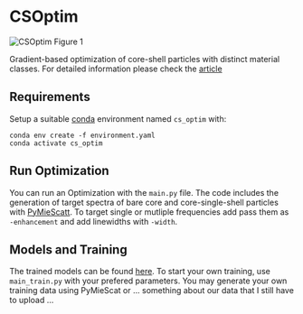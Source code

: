 # CSOptim

![CSOptim Figure 1](https://git.scc.kit.edu/ir5978/cs_optimization/-/blob/main/figures/test_sphere_model.png)

Gradient-based optimization of core-shell particles with distinct material classes. For detailed information please check the [article]()


## Requirements

Setup a suitable [conda](https://docs.conda.io/en/latest/) environment named `cs_optim` with:

```
conda env create -f environment.yaml
conda activate cs_optim
```

## Run Optimization

You can run an Optimization with the `main.py` file. The code includes the generation of target spectra of bare core and core-single-shell particles with [PyMieScatt](https://pymiescatt.readthedocs.io/en/latest/). To target single or mutliple frequencies add pass them as `-enhancement` and add linewidths with `-width`.

## Models and Training

The trained models can be found [here](models/saved_models/). To start your own training, use `main_train.py` with your prefered parameters. You may generate your own training data using PyMieScat or ... something about our data that I still have to upload ...

